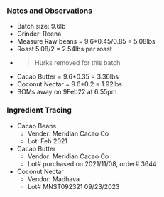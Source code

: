 ### Notes and Observations
- Batch size: 9.6lb
- Grinder: Reena
- Measure Raw beans = 9.6*0.45/0.85 = 5.08lbs
- Roast 5.08/2 = 2.54lbs per roast
- > Hurks removed for this batch
- Cacao Butter = 9.6*0.35 = 3.36lbs
- Coconut Nectar = 9.6*0.2 = 1.92lbs
- BOMs away on 9Feb22 at 6:55pm

### Ingredient Tracing
- Cacao Beans
  - Vender: Meridian Cacao Co
  - Lot: Feb 2021
- Cacao Butter
  - Vendor: Meridian Cacao Co
  - Lot# purchased on 2021/11/08, order# 3644
- Coconut Nectar
  - Vendor: Madhava
  - Lot# MNST092321 09/23/2023
